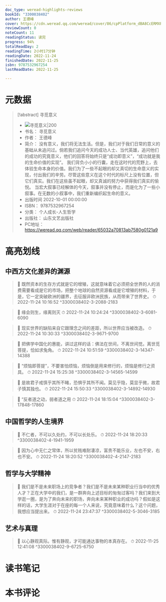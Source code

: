 ```yaml
---
doc_type: weread-highlights-reviews
bookId: "3300038402"
author: 王德峰
cover: https://cdn.weread.qq.com/weread/cover/86/cpPlatform_dBA8CcERMXPBuGgTkn8zF2/t7_cpPlatform_dBA8CcERMXPBuGgTkn8zF2.jpg
reviewCount: 0
noteCount: 11
readingStatus: 读完
progress: 94%
totalReadDay: 2
readingTime: 2小时17分钟
readingDate: 2022-11-24
finishedDate: 2022-11-25
isbn: 9787532967254
lastReadDate: 2022-11-25

---
```

# 元数据
> [!abstract] 寻觅意义
> - ![ 寻觅意义|200](https://cdn.weread.qq.com/weread/cover/86/cpPlatform_dBA8CcERMXPBuGgTkn8zF2/t7_cpPlatform_dBA8CcERMXPBuGgTkn8zF2.jpg)
> - 书名： 寻觅意义
> - 作者： 王德峰
> - 简介： 没有意义，我们将无法生活。但是，我们对于我们日常的意义的基础从未追问过。倘若我们追问今天的成功人士、当代英雄，追问他们的成功的究竟意义，他们的回答将始终只是“成功即意义”，“成功就是我的生命价值的实现”。
我们背负小小的行囊，走在这时代的荒野上，去体验生命本身的价值。我们为了一些不起眼的却又真切的生命意义的实现，付出我们的辛劳。尽管这些意义在这个时代的标尺上没有位置，但它们真实。我们在这些虽不起眼，却又真诚的努力中获得我们真实的愉悦。
当宏大叙事已经解体的今天，叙事并没有停止，而是化为了一些小叙事。在无数的小叙事中，我们重新编织起生命的意义。
> - 出版时间 2022-10-01 00:00:00
> - ISBN： 9787532967254
> - 分类： 个人成长-人生哲学
> - 出版社： 山东文艺出版社
> - PC地址：https://weread.qq.com/web/reader/65032a70813ab7580g0121a9

# 高亮划线

## 中西方文化差异的渊源

> 📌 既然资本的生存方式就是它的增殖，这就意味着它必须把全世界的人的消费需要看成是它的市场，把整个地球的自然资源看成是它增殖的材料，于是，它一定突破欧洲的疆界，去征服非欧洲民族，从而带来了世界史。 
> ⏱ 2022-11-24 10:16:52 ^3300038402-3-2088-2183

> 📌 缘会则生，缘离则灭 
> ⏱ 2022-11-24 10:24:24 ^3300038402-3-6081-6090

> 📌 现实世界的缺陷来自它跟理念之间的差距，所以世界应当被改造。 
> ⏱ 2022-11-24 10:30:33 ^3300038402-3-9671-9700

> 📌 把佛学中国化的惠能，讲过这样的话：佛法在世间，不离世间觉。离世觅菩提，恰如求兔角。 
> ⏱ 2022-11-24 10:51:59 ^3300038402-3-14347-14388

> 📌 “烦恼即菩提”，不要害怕烦恼，烦恼倒是用来修行的，烦恼是修行之资具。 
> ⏱ 2022-11-24 15:25:38 ^3300038402-3-14565-14599

> 📌 是故君子戒慎乎其所不睹，恐惧乎其所不闻。莫见乎隐，莫显乎微，故君子慎其独也。 
> ⏱ 2022-11-24 15:50:33 ^3300038402-3-14892-14930

> 📌 “反者道之动，弱者道之用 
> ⏱ 2022-11-24 18:15:04 ^3300038402-3-17848-17860

## 中国哲学的人生境界

> 📌 不仁者，不可以久处约，不可以长处乐。 
> ⏱ 2022-11-24 18:20:33 ^3300038402-4-1941-1959

> 📌 因为心中无仁之常体，所以贫贱难耐凄凉，富贵不能乐业，左也不安，右也不安。 
> ⏱ 2022-11-24 18:20:52 ^3300038402-4-2147-2183

## 哲学与大学精神

> 📌 我们是不是未来职场上的竞争者？我们是不是未来某种职业行当中的优秀人才？正在大学中的我们，是一群奔向上述目标的匆匆过客吗？我们来到大学逛一圈，是为了奔向未来的职场，奔向未来某种职业的成功吗？假如是这样的话，大学生涯对于在座的每一个人来说，究竟意味着什么？这个问题，我想应当提出来。 
> ⏱ 2022-11-24 23:47:37 ^3300038402-5-3046-3185

## 艺术与真理

> 📌 以心静观真际。惟有静观，才可能通达事物的本真存在。 
> ⏱ 2022-11-25 12:41:08 ^3300038402-9-6725-6750

# 读书笔记

# 本书评论
